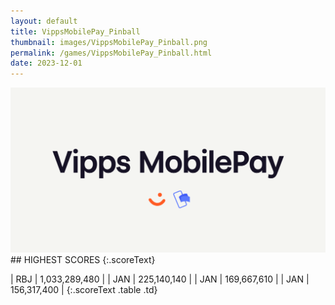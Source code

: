 ```yaml
---
layout: default
title: VippsMobilePay_Pinball
thumbnail: images/VippsMobilePay_Pinball.png
permalink: /games/VippsMobilePay_Pinball.html
date: 2023-12-01
---
```


<img src="../images/VippsMobilePay_Pinball.png" class="gameThumbnail img-fluid mx-auto align-middle">
## HIGHEST SCORES
{:.scoreText}

| RBJ | 1,033,289,480 | 
| JAN | 225,140,140 | 
| JAN | 169,667,610 | 
| JAN | 156,317,400 | 
{:.scoreText .table .td}
